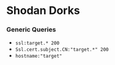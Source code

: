 # Shodan Dorks

### Generic Queries

- `ssl:target.* 200`
- `Ssl.cert.subject.CN:"target.*" 200`
- `hostname:"target"`

